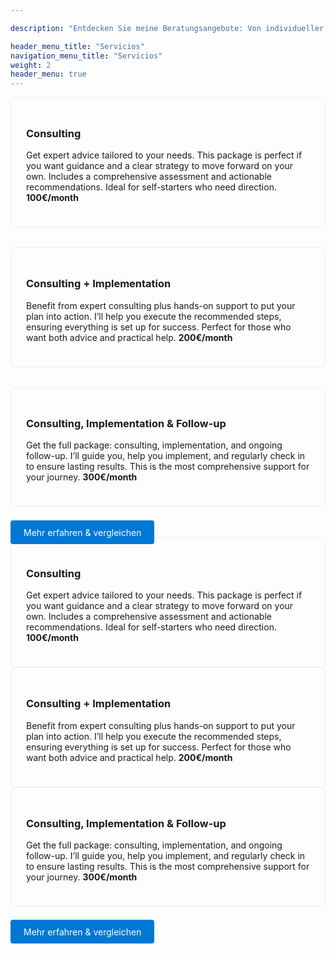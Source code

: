 ```yaml
---

description: "Entdecken Sie meine Beratungsangebote: Von individueller Beratung über praktische Umsetzung bis hin zur umfassenden Betreuung – wählen Sie das passende Paket für Ihren Erfolg."

header_menu_title: "Servicios"
navigation_menu_title: "Servicios"
weight: 2
header_menu: true
---
```

<div style="display: flex; gap: 2rem; flex-wrap: wrap;">
    <div style="flex: 1; min-width: 250px; border: 1px solid #eee; padding: 1.5rem; border-radius: 8px;">
        <h3>Consulting</h3>
        <p>Get expert advice tailored to your needs. This package is perfect if you want guidance and a clear strategy to move forward on your own. Includes a comprehensive assessment and actionable recommendations. Ideal for self-starters who need direction. <strong>100€/month</strong></p>
    </div>
    <div style="flex: 1; min-width: 250px; border: 1px solid #eee; padding: 1.5rem; border-radius: 8px;">
        <h3>Consulting + Implementation</h3>
        <p>Benefit from expert consulting plus hands-on support to put your plan into action. I’ll help you execute the recommended steps, ensuring everything is set up for success. Perfect for those who want both advice and practical help. <strong>200€/month</strong></p>
    </div>
    <div style="flex: 1; min-width: 250px; border: 1px solid #eee; padding: 1.5rem; border-radius: 8px;">
        <h3>Consulting, Implementation &amp; Follow-up</h3>
        <p>Get the full package: consulting, implementation, and ongoing follow-up. I’ll guide you, help you implement, and regularly check in to ensure lasting results. This is the most comprehensive support for your journey. <strong>300€/month</strong></p>
    </div>
</div>
<div style="margin-top: 2rem;">
    <a href="/services-comparison" style="background: #0078d4; color: #fff; padding: 0.75em 1.5em; border-radius: 4px; text-decoration: none;">Mehr erfahren &amp; vergleichen</a>
</div>

<div style="flex: 1; min-width: 250px; border: 1px solid #eee; padding: 1.5rem; border-radius: 8px;">
<h3>Consulting</h3>
<p>Get expert advice tailored to your needs. This package is perfect if you want guidance and a clear strategy to move forward on your own. Includes a comprehensive assessment and actionable recommendations. Ideal for self-starters who need direction. <strong>100€/month</strong></p>
</div>
<div style="flex: 1; min-width: 250px; border: 1px solid #eee; padding: 1.5rem; border-radius: 8px;">
<h3>Consulting + Implementation</h3>
<p>Benefit from expert consulting plus hands-on support to put your plan into action. I’ll help you execute the recommended steps, ensuring everything is set up for success. Perfect for those who want both advice and practical help. <strong>200€/month</strong></p>
</div>

<div style="flex: 1; min-width: 250px; border: 1px solid #eee; padding: 1.5rem; border-radius: 8px;">
<h3>Consulting, Implementation &amp; Follow-up</h3>
<p>Get the full package: consulting, implementation, and ongoing follow-up. I’ll guide you, help you implement, and regularly check in to ensure lasting results. This is the most comprehensive support for your journey. <strong>300€/month</strong></p>
</div>

</div>

<div style="margin-top: 2rem;">
<a href="/services-comparison" style="background: #0078d4; color: #fff; padding: 0.75em 1.5em; border-radius: 4px; text-decoration: none;">Mehr erfahren &amp; vergleichen</a>
</div>
